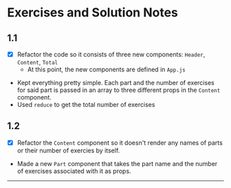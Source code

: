 # Exercises and Solution Notes
## 1.1
- [x] Refactor the code so it consists of three new components: `Header`, `Content`, `Total`
  - At this point, the new components are defined in `App.js`

- Kept everything pretty simple. Each part and the number of exercises for said part is passed in an array to three different props in the `Content` component.
- Used `reduce` to get the total number of exercises

## 1.2
- [x] Refactor the `Content` component so it doesn't render any names of parts or their number of exercies by itself. 

- Made a new `Part` component that takes the part name and the number of exercises associated with it as props.

---

